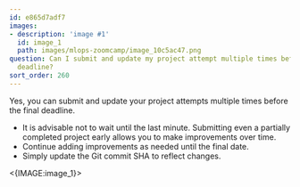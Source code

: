 ```yaml
---
id: e865d7adf7
images:
- description: 'image #1'
  id: image_1
  path: images/mlops-zoomcamp/image_10c5ac47.png
question: Can I submit and update my project attempt multiple times before the final
  deadline?
sort_order: 260
---
```


Yes, you can submit and update your project attempts multiple times before the final deadline.

- It is advisable not to wait until the last minute. Submitting even a partially completed project early allows you to make improvements over time.
- Continue adding improvements as needed until the final date.
- Simply update the Git commit SHA to reflect changes.

<{IMAGE:image_1}>
